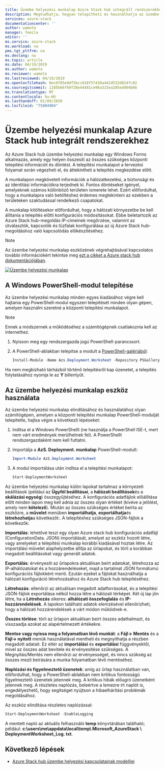```yaml
---
title: Üzembe helyezési munkalap Azure Stack hub integrált rendszerekhez | Microsoft Docs
description: Megtudhatja, hogyan telepítheti és használhatja az üzembe helyezési munkalap eszközt Azure Stack hub üzembe helyezéséhez.
services: azure-stack
documentationcenter: ''
author: wamota
manager: femila
editor: ''
ms.service: azure-stack
ms.workload: na
pms.tgt_pltfrm: na
ms.devlang: na
ms.topic: article
ms.date: 04/19/2019
ms.author: wamota
ms.reviewer: wamota
ms.lastreviewed: 04/19/2019
ms.openlocfilehash: 0ec6f85e0df5bcc818f57410a442d532d024fc02
ms.sourcegitcommit: 1185b66f69f28e44481ce96a315ea285ed404b66
ms.translationtype: MT
ms.contentlocale: hu-HU
ms.lasthandoff: 01/09/2020
ms.locfileid: "75804904"
---
```

# <a name="deployment-worksheet-for-azure-stack-hub-integrated-systems"></a>Üzembe helyezési munkalap Azure Stack hub integrált rendszerekhez

Az Azure Stack hub üzembe helyezési munkalap egy Windows Forms alkalmazás, amely egy helyen összesíti az összes szükséges központi telepítési információt és döntést. A telepítési munkalapot a tervezési folyamat során végezheti el, és áttekintheti a telepítés megkezdése előtt.

A munkalapon megkövetelt információk a hálózatkezelési, a biztonsági és az identitási információkra terjednek ki. Fontos döntéseket igényel, amelyeknek számos különböző területen ismerete lehet. Ezért előfordulhat, hogy a munkalapra való betöltéshez érdemes megtekinteni az ezekben a területeken szaktudással rendelkező csapatokat.

A munkalap kitöltésekor előfordulhat, hogy a hálózati környezetbe be kell állítania a telepítés előtti konfigurációs módosításokat. Ebbe beletartozik az Azure Stack hub-megoldás IP-címeinek megőrzése, valamint az útválasztók, kapcsolók és tűzfalak konfigurálása az új Azure Stack hub-megoldáshoz való kapcsolódás előkészítéséhez.

> [!NOTE]
> Az üzembe helyezési munkalap eszközének végrehajtásával kapcsolatos további információkért tekintse meg [ezt a cikket a Azure stack hub dokumentációjában](azure-stack-datacenter-integration.md).

[![Üzembe helyezési munkalap](media/azure-stack-deployment-worksheet/depworksheet.png "Üzembe helyezési munkalap")](media/azure-stack-deployment-worksheet/depworksheet.png)

## <a name="installing-the-windows-powershell-module"></a>A Windows PowerShell-modul telepítése

Az üzembe helyezési munkalap minden egyes kiadásához végre kell hajtania egy PowerShell-modul egyszeri telepítését minden olyan gépen, amelyen használni szeretné a központi telepítési munkalapot.

> [!NOTE]  
> Ennek a módszernek a működéséhez a számítógépnek csatlakoznia kell az internethez.

1. Nyisson meg egy rendszergazda jogú PowerShell-parancssort.

2. A PowerShell-ablakban telepítse a modult a [PowerShell-galériából](https://www.powershellgallery.com/packages/Azs.Deployment.Worksheet/):

   ```PowerShell
   Install-Module -Name Azs.Deployment.Worksheet -Repository PSGallery
   ```

Ha nem megbízható tárházból történő telepítésről kap üzenetet, a telepítés folytatásához nyomja le az **Y** billentyűt.

## <a name="use-the-deployment-worksheet-tool"></a>Az üzembe helyezési munkalap eszköz használata

Az üzembe helyezési munkalap elindításához és használatához olyan számítógépen, amelyen a központi telepítési munkalap PowerShell-modulját telepítette, hajtsa végre a következő lépéseket:

1. Indítsa el a Windows PowerShellt (ne használja a PowerShell ISE-t, mert nem várt eredmények merülhetnek fel). A PowerShellt rendszergazdaként nem kell futtatni.

2. Importálja a **AzS. Deployment. munkalap** PowerShell-modult:

   ```PowerShell
   Import-Module AzS.Deployment.Worksheet
   ```

3. A modul importálása után indítsa el a telepítési munkalapot:

   ```PowerShell
   Start-DeploymentWorksheet
   ```

Az üzembe helyezési munkalap külön lapokat tartalmaz a környezeti beállítások (például az **Ügyfél beállításai**, a **hálózati beállítások**és a **skálázási egység**) összegyűjtéséhez. A konfigurációs adatfájlok előállítása előtt minden lapon meg kell adnia az összes olyan értéket (kivéve a jelölést, amely nem **kötelező**). Miután az összes szükséges értéket beírta az eszközre, a **művelet** menüben **importálhatja**, **exportálhatja**és **létrehozhatja**a következőt:. A telepítéshez szükséges JSON-fájlok a következők:

**Importálás**: lehetővé teszi egy olyan Azure stack hub konfigurációs adatfájl (ConfigurationData. JSON) importálását, amelyet az eszköz hozott létre, vagy amelyeket a telepítési munkalap korábbi kiadásával hoztak létre. Az importálási művelet alaphelyzetbe állítja az űrlapokat, és törli a korábban megadott beállításokat vagy generált adatok.

**Exportálás**: érvényesíti az űrlapokra aktuálisan beírt adatokat, létrehozza az IP-alhálózatokat és a hozzárendeléseket, majd a tartalmat JSON formátumú konfigurációs fájlokként menti. Ezután ezeket a fájlokat használhatja a hálózati konfiguráció létrehozásához és Azure Stack hub telepítéséhez.

**Létrehozás**: ellenőrzi az aktuálisan megadott adatforrásokat, és a telepítési JSON-fájlok exportálása nélkül hozza létre a hálózati térképet. Két új lap jön létre, ha a **Létrehozás** sikeres: **alhálózati összefoglalás** és **IP-hozzárendelések**. A lapokon található adatok elemzésével ellenőrizheti, hogy a hálózati hozzárendelések a várt módon működnek-e.

**Összes törlése**: törli az űrlapon aktuálisan beírt összes adathalmazt, és visszaadja azokat az alapértelmezett értékekre.

**Mentse vagy nyissa meg a folyamatban lévő munkát**: a **Fájl-> Mentés** és a **Fájl-> nyitott** menük használatával mentheti és megnyithatja a részben megadott adatait. Ez eltér az **importálási** és **exportálási** függvényektől, mivel az összes adat bevitele és érvényesítése szükséges. A Megnyitás/Mentés nem ellenőrzi az érvényességet, és nincs szükség az összes mező beírására a munka folyamatban lévő mentéséhez.

**Naplózási és figyelmeztető üzenetek**: amíg az űrlap használatban van, előfordulhat, hogy a PowerShell-ablakban nem kritikus fontosságú figyelmeztető üzenetek jelennek meg. A kritikus hibák előugró üzenetként jelennek meg. A részletes naplózás, beleértve a lemezre írt naplót is, engedélyezhető, hogy segítséget nyújtson a hibaelhárítási problémák megoldásához.

Az eszköz elindítása részletes naplózással:

   ```PowerShell
   Start-DeploymentWorksheet -EnableLogging
   ```

A mentett napló az aktuális felhasználó **temp** könyvtárában található; például: **c:\users\me\appdata\local\temp\ Microsoft_AzureStack \ DeploymentWorksheet_Log. txt**.

## <a name="next-steps"></a>Következő lépések

* [Azure Stack hub üzembe helyezési kapcsolatainak modelljei](azure-stack-connection-models.md)
